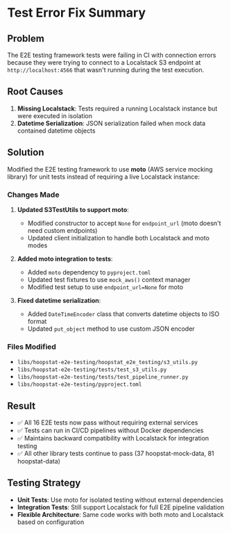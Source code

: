 # Test Error Fix Summary

## Problem
The E2E testing framework tests were failing in CI with connection errors because they were trying to connect to a Localstack S3 endpoint at `http://localhost:4566` that wasn't running during the test execution.

## Root Causes
1. **Missing Localstack**: Tests required a running Localstack instance but were executed in isolation
2. **Datetime Serialization**: JSON serialization failed when mock data contained datetime objects

## Solution
Modified the E2E testing framework to use **moto** (AWS service mocking library) for unit tests instead of requiring a live Localstack instance:

### Changes Made

1. **Updated S3TestUtils to support moto**:
   - Modified constructor to accept `None` for `endpoint_url` (moto doesn't need custom endpoints)
   - Updated client initialization to handle both Localstack and moto modes

2. **Added moto integration to tests**:
   - Added `moto` dependency to `pyproject.toml`
   - Updated test fixtures to use `mock_aws()` context manager
   - Modified test setup to use `endpoint_url=None` for moto

3. **Fixed datetime serialization**:
   - Added `DateTimeEncoder` class that converts datetime objects to ISO format
   - Updated `put_object` method to use custom JSON encoder

### Files Modified
- `libs/hoopstat-e2e-testing/hoopstat_e2e_testing/s3_utils.py`
- `libs/hoopstat-e2e-testing/tests/test_s3_utils.py` 
- `libs/hoopstat-e2e-testing/tests/test_pipeline_runner.py`
- `libs/hoopstat-e2e-testing/pyproject.toml`

## Result
- ✅ All 16 E2E tests now pass without requiring external services
- ✅ Tests can run in CI/CD pipelines without Docker dependencies  
- ✅ Maintains backward compatibility with Localstack for integration testing
- ✅ All other library tests continue to pass (37 hoopstat-mock-data, 81 hoopstat-data)

## Testing Strategy
- **Unit Tests**: Use moto for isolated testing without external dependencies
- **Integration Tests**: Still support Localstack for full E2E pipeline validation
- **Flexible Architecture**: Same code works with both moto and Localstack based on configuration